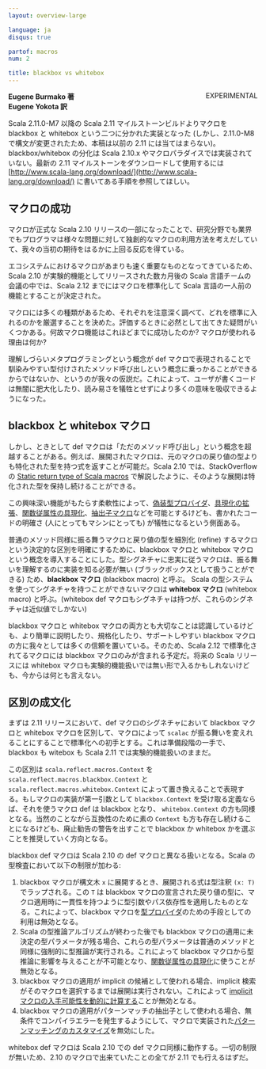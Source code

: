 ```yaml
---
layout: overview-large

language: ja
disqus: true

partof: macros
num: 2

title: blackbox vs whitebox
---
```

<span class="label warning" style="float: right;">EXPERIMENTAL</span>

**Eugene Burmako 著**<br>
**Eugene Yokota 訳**

Scala 2.11.0-M7 以降の Scala 2.11 マイルストーンビルドよりマクロを blackbox と whitebox という二つに分かれた実装となった (しかし、2.11.0-M8 で構文が変更されたため、本稿は以前の 2.11 には当てはまらない)。blackbox/whitebox の分化は Scala 2.10.x やマクロパラダイスでは実装されていない。最新の 2.11 マイルストーンをダウンロードして使用するには [http://www.scala-lang.org/download/](http://www.scala-lang.org/download/) に書いてある手順を参照してほしい。

## マクロの成功

マクロが正式な Scala 2.10 リリースの一部になったことで、研究分野でも業界でもプログラマは様々な問題に対して独創的なマクロの利用方法を考えだしていて、我々の当初の期待をはるかに上回る反応を得ている。

エコシステムにおけるマクロがあまりも速く重要なものとなってきているため、Scala 2.10 が実験的機能としてリリースされた数カ月後の Scala 言語チームの会議の中では、Scala 2.12 までにはマクロを標準化して Scala 言語の一人前の機能とすることが決定された。

マクロには多くの種類があるため、それぞれを注意深く調べて、どれを標準に入れるのかを厳選することを決めた。評価するときに必然として出てきた疑問がいくつかある。何故マクロ機能はこれほどまでに成功したのか? マクロが使われる理由は何か?

理解しづらいメタプログラミングという概念が def マクロで表現されることで馴染みやすい型付けされたメソッド呼び出しという概念に乗っかることができるからではないか、というのが我々の仮説だ。これによって、ユーザが書くコードは無闇に肥大化したり、読み易さを犠牲とせずにより多くの意味を吸収できるようになった。

## blackbox と whitebox マクロ

しかし、ときとして def マクロは「ただのメソッド呼び出し」という概念を超越することがある。例えば、展開されたマクロは、元のマクロの戻り値の型よりも特化された型を持つ式を返すことが可能だ。Scala 2.10 では、StackOverflow の [Static return type of Scala macros](http://stackoverflow.com/questions/13669974/static-return-type-of-scala-macros) で解説したように、そのような展開は特化された型を保持し続けることができる。

この興味深い機能がもたらす柔軟性によって、[偽装型プロバイダ](http://meta.plasm.us/posts/2013/07/11/fake-type-providers-part-2/)、[具現化の拡張](/sips/pending/source-locations.html)、[関数従属性の具現化](/ja/overviews/macros/implicits.html#fundep_materialization)、[抽出子マクロ](https://github.com/paulp/scala/commit/84a335916556cb0fe939d1c51f27d80d9cf980dc)などを可能とするけども、書かれたコードの明確さ (人にとってもマシンにとっても) が犠牲になるという側面ある。

普通のメソッド同様に振る舞うマクロと戻り値の型を細別化 (refine) するマクロという決定的な区別を明確にするために、blackbox マクロと whitebox マクロという概念を導入することにした。型シグネチャに忠実に従うマクロは、振る舞いを理解するのに実装を知る必要が無い (ブラックボックスとして扱うことができる) ため、**blackbox マクロ** (blackbox macro) と呼ぶ。
Scala の型システムを使ってシグネチャを持つことができないマクロは **whitebox マクロ** (whitebox macro) と呼ぶ。(whitebox def マクロもシグネチャは持つが、これらのシグネチャは近似値でしかない)

blackbox マクロと whitebox マクロの両方とも大切なことは認識しているけども、より簡単に説明したり、規格化したり、サポートしやすい blackbox マクロの方に我々としては多くの信頼を置いている。そのため、Scala 2.12 で標準化されてるマクロには blackbox マクロのみが含まれる予定だ。将来の Scala リリースには whitebox マクロも実験的機能扱いでは無い形で入るかもしれないけども、今からは何とも言えない。

## 区別の成文化

まずは 2.11 リリースにおいて、def マクロのシグネチャにおいて blackbox マクロと whitebox マクロを区別して、マクロによって `scalac` が振る舞いを変えれることにすることで標準化への初手とする。これは準備段階の一手で、blackbox も witebox も Scala 2.11 では実験的機能扱いのままだ。

この区別は `scala.reflect.macros.Context` を `scala.reflect.macros.blackbox.Context` と `scala.reflect.macros.whitebox.Context` によって置き換えることで表現する。もしマクロの実装が第一引数として `blackbox.Context` を受け取る定義ならば、それを使うマクロ def は blackbox となり、 `whitebox.Context` の方も同様となる。当然のことながら互換性のために素の `Context` も方も存在し続けることになるけども、廃止勧告の警告を出すことで blackbox か whitebox かを選ぶことを推奨していく方向となる。

blackbox def マクロは Scala 2.10 の def マクロと異なる扱いとなる。Scala の型検査において以下の制限が加わる:

1. blackbox マクロが構文木 `x` に展開するとき、展開される式は型注釈 `(x: T)` でラップされる。この `T` は blackbox マクロの宣言された戻り値の型に、マクロ適用時に一貫性を持つように型引数やパス依存性を適用したものとなる。これによって、blackbox マクロを[型プロバイダ](http://meta.plasm.us/posts/2013/07/11/fake-type-providers-part-2/)のための手段としての利用は無効となる。
1. Scala の型推論アルゴリズムが終わった後でも blackbox マクロの適用に未決定の型パラメータが残る場合、これらの型パラメータは普通のメソッドと同様に強制的に型推論が実行される。これによって blackbox マクロから型推論に影響を与えることが不可能となり、[関数従属性の具現化](/ja/overviews/macros/implicits.html#fundep_materialization)に使うことが無効となる。
1. blackbox マクロの適用が implicit の候補として使われる場合、implicit 検索がそのマクロを選択するまでは展開は実行されない。これによって [implicit マクロの入手可能性を動的に計算する](/sips/pending/source-locations.html)ことが無効となる。
1. blackbox マクロの適用がパターンマッチの抽出子として使われる場合、無条件でコンパイラエラーを発生するようにして、マクロで実装された[パターンマッチングのカスタマイズ](https://github.com/paulp/scala/commit/84a335916556cb0fe939d1c51f27d80d9cf980dc)を無効にした。

whitebox def マクロは Scala 2.10 での def マクロ同様に動作する。一切の制限が無いため、2.10 のマクロで出来ていたことの全てが 2.11 でも行えるはずだ。
